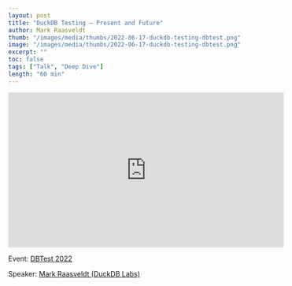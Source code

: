 ```yaml
---
layout: post
title: "DuckDB Testing – Present and Future"
author: Mark Raasveldt
thumb: "/images/media/thumbs/2022-06-17-duckdb-testing-dbtest.png"
image: "/images/media/thumbs/2022-06-17-duckdb-testing-dbtest.png"
excerpt: ""
toc: false
tags: ["Talk", "Deep Dive"]
length: "60 min"
---
```


<div class="video-container">
<iframe width="560" height="315" src="https://www.youtube-nocookie.com/embed/BgC79Zt2fPs?si=7nUCLymvtVwG51nc" title="YouTube video player" frameborder="0" allow="accelerometer; autoplay; clipboard-write; encrypted-media; gyroscope; picture-in-picture; web-share" referrerpolicy="strict-origin-when-cross-origin" allowfullscreen></iframe>
</div>

Event: [DBTest 2022](https://dbtest-workshop.github.io/2022/)

Speaker: [Mark Raasveldt (DuckDB Labs)](https://mytherin.github.io/)
